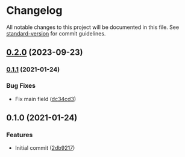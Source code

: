 # Changelog

All notable changes to this project will be documented in this file. See [standard-version](https://github.com/conventional-changelog/standard-version) for commit guidelines.

## [0.2.0](https://github.com/stardust-configs/prettier-config/compare/v0.1.1...v0.2.0) (2023-09-23)

### [0.1.1](https://github.com/stardust-configs/prettier-config/compare/v0.1.0...v0.1.1) (2021-01-24)


### Bug Fixes

* Fix main field ([dc34cd3](https://github.com/stardust-configs/prettier-config/commit/dc34cd32391588dd256dc2d6d07f91beeff0e277))

## 0.1.0 (2021-01-24)


### Features

* Initial commit ([2db9217](https://github.com/stardust-configs/prettier-config/commit/2db921792f74aa0199cf47ee1af19d4f73965a4d))

